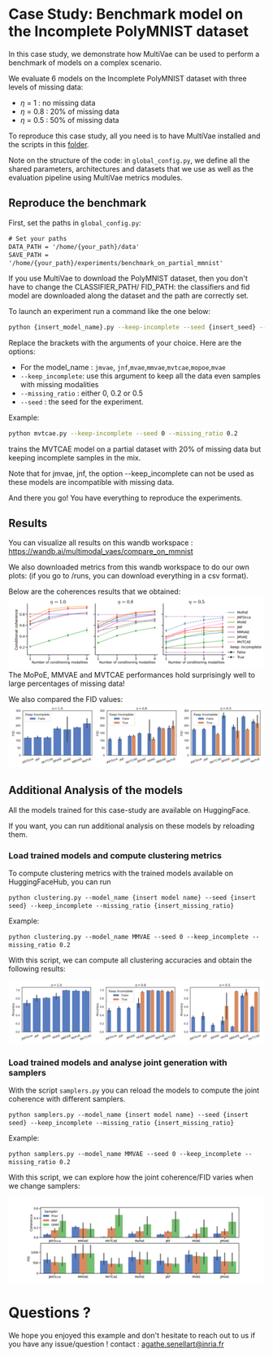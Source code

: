 # Case Study: Benchmark model on the Incomplete PolyMNIST dataset

In this case study, we demonstrate how MultiVae can be used to perform a benchmark of models on a complex scenario. 

We evaluate 6 models on the Incomplete PolyMNIST dataset with three levels of missing data: 
- $\eta$ = 1 : no missing data
- $\eta$ = 0.8 : 20% of missing data
- $\eta$ = 0.5 : 50% of missing data

To reproduce this case study, all you need is to have MultiVae installed and the scripts in this [folder](../benchmarking_on_partial_polymnist/). 

Note on the structure of the code: in `global_config.py`, we define all the shared parameters, architectures and datasets that we use as well as the evaluation pipeline using MultiVae metrics modules. 

## Reproduce the benchmark

First, set the paths in `global_config.py`:
````
# Set your paths
DATA_PATH = '/home/{your_path}/data'
SAVE_PATH = '/home/{your_path}/experiments/benchmark_on_partial_mmnist'
````
If you use MultiVae to download the PolyMNIST dataset, then you don't have to change the CLASSIFIER_PATH/ FID_PATH: the classifiers and fid model are downloaded along the dataset and the path are correctly set. 

To launch an experiment run a command like the one below:

``` bash
python {insert_model_name}.py --keep-incomplete --seed {insert_seed} --missing_ratio {insert missing ratio}
```
Replace the brackets with the arguments of your choice. Here are the options:
- For the model_name : `jmvae`, `jnf`,`mvae`,`mmvae`,`mvtcae`,`mopoe`,`mvae`
- `--keep_incomplete`: use this argument to keep all the data even samples with missing modalities
- `--missing_ratio` : either 0, 0.2 or 0.5
- `--seed` : the seed for the experiment. 

Example:
``` bash
python mvtcae.py --keep-incomplete --seed 0 --missing_ratio 0.2
```
trains the MVTCAE model on a partial dataset with 20% of missing data but keeping incomplete samples in the mix. 

Note that for jmvae, jnf, the option --keep_incomplete can not be used as these models are incompatible with missing data. 

And there you go! You have everything to reproduce the experiments. 

## Results

You can visualize all results on this wandb workspace : https://wandb.ai/multimodal_vaes/compare_on_mmnist

We also downloaded metrics from this wandb workspace to do our own plots: (if you go to /runs, you can download everything in a csv format). 

Below are the coherences results that we obtained: 
![coherences](./coherence.png)
The MoPoE, MMVAE and MVTCAE performances hold surprisingly well to large percentages of missing data!

We also compared the FID values:
![fids](./fids.png)

## Additional Analysis of the models

All the models trained for this case-study are available on HuggingFace. 

If you want, you can run additional analysis on these models by reloading them. 

### Load trained models and compute clustering metrics
To compute clustering metrics with the trained models available on HuggingFaceHub, you can run

````
python clustering.py --model_name {insert model name} --seed {insert seed} --keep_incomplete --missing_ratio {insert_missing_ratio}
````
Example:
````
python clustering.py --model_name MMVAE --seed 0 --keep_incomplete --missing_ratio 0.2
````
With this script, we can compute all clustering accuracies and obtain the following results:

![clustering](./clustering.png)

### Load trained models and analyse joint generation with samplers

With the script `samplers.py` you can reload the models to compute the joint coherence with different samplers. 

````
python samplers.py --model_name {insert model name} --seed {insert seed} --keep_incomplete --missing_ratio {insert_missing_ratio}
````
Example:
````
python samplers.py --model_name MMVAE --seed 0 --keep_incomplete --missing_ratio 0.2
````

With this script, we can explore how the joint coherence/FID varies when we change samplers:

![samplers](./samplers.png)

# Questions ?
We hope you enjoyed this example and don't hesitate to reach out to us if you have any issue/question !
contact : agathe.senellart@inria.fr